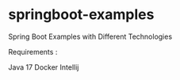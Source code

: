 # springboot-examples
Spring Boot Examples with Different Technologies



Requirements :

Java 17
Docker
Intellij
